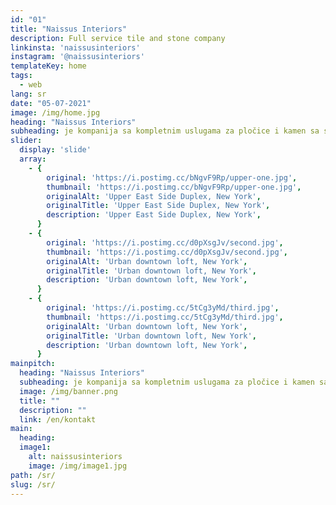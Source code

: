 ```yaml
---
id: "01"
title: "Naissus Interiors"
description: Full service tile and stone company
linkinsta: 'naissusinteriors'
instagram: '@naissusinteriors'
templateKey: home
tags:
  - web
lang: sr
date: "05-07-2021"
image: /img/home.jpg
heading: "Naissus Interiors"
subheading: je kompanija sa kompletnim uslugama za pločice i kamen sa sedištem u Njujorku. Kompanija pruža usluge ugradnje i izrade kamena i pločica za vrhunska stambena i komercijalna tržišta.
slider:
  display: 'slide'
  array:
    - {
        original: 'https://i.postimg.cc/bNgvF9Rp/upper-one.jpg',
        thumbnail: 'https://i.postimg.cc/bNgvF9Rp/upper-one.jpg',
        originalAlt: 'Upper East Side Duplex, New York',
        originalTitle: 'Upper East Side Duplex, New York',
        description: 'Upper East Side Duplex, New York',
      }
    - {
        original: 'https://i.postimg.cc/d0pXsgJv/second.jpg',
        thumbnail: 'https://i.postimg.cc/d0pXsgJv/second.jpg',
        originalAlt: 'Urban downtown loft, New York',
        originalTitle: 'Urban downtown loft, New York',
        description: 'Urban downtown loft, New York',
      }
    - {
        original: 'https://i.postimg.cc/5tCg3yMd/third.jpg',
        thumbnail: 'https://i.postimg.cc/5tCg3yMd/third.jpg',
        originalAlt: 'Urban downtown loft, New York',
        originalTitle: 'Urban downtown loft, New York',
        description: 'Urban downtown loft, New York',
      }
mainpitch:
  heading: "Naissus Interiors"
  subheading: je kompanija sa kompletnim uslugama za pločice i kamen sa sedištem u Njujorku. Kompanija pruža usluge ugradnje i izrade kamena i pločica za vrhunska stambena i komercijalna tržišta.
  image: /img/banner.png 
  title: ""
  description: ""
  link: /en/kontakt
main:
  heading: 
  image1:
    alt: naissusinteriors
    image: /img/image1.jpg
path: /sr/
slug: /sr/
---
```

